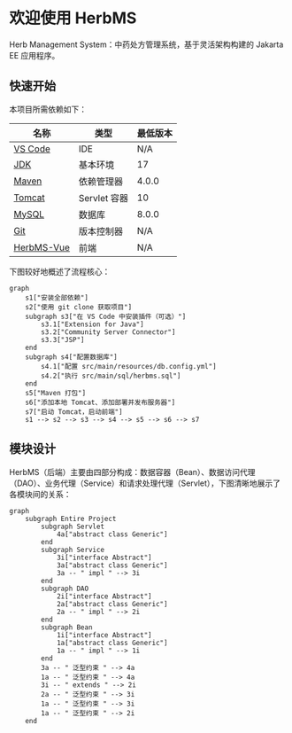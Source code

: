 # 欢迎使用 HerbMS

Herb Management System：中药处方管理系统，基于灵活架构构建的 Jakarta EE 应用程序。

## 快速开始

本项目所需依赖如下：

| 名称                                                            | 类型         | 最低版本  |
|---------------------------------------------------------------|------------|-------|
| [VS Code](https://code.visualstudio.com/#alt-downloads)       | IDE        | N/A   |
| [JDK](https://www.oracle.com/cn/java/technologies/downloads/) | 基本环境       | 17    |
| [Maven](https://maven.apache.org/download.cgi)                | 依赖管理器      | 4.0.0 |
| [Tomcat](https://tomcat.apache.org/download-10.cgi)           | Servlet 容器 | 10    |
| [MySQL](https://dev.mysql.com/downloads/mysql/)               | 数据库        | 8.0.0 |
| [Git](https://git-scm.com/download/)                          | 版本控制器      | N/A   |
| [HerbMS-Vue](https://github.com/penyoofficial/HerbMS-Vue)     | 前端         | N/A   |

下图较好地概述了流程核心：

```mermaid
graph
    s1["安装全部依赖"]
    s2["使用 git clone 获取项目"]
    subgraph s3["在 VS Code 中安装插件（可选）"]
        s3.1["Extension for Java"]
        s3.2["Community Server Connector"]
        s3.3["JSP"]
    end
    subgraph s4["配置数据库"]
        s4.1["配置 src/main/resources/db.config.yml"]
        s4.2["执行 src/main/sql/herbms.sql"]
    end
    s5["Maven 打包"]
    s6["添加本地 Tomcat、添加部署并发布服务器"]
    s7["启动 Tomcat，启动前端"]
    s1 --> s2 --> s3 --> s4 --> s5 --> s6 --> s7
```

## 模块设计

HerbMS（后端）主要由四部分构成：数据容器（Bean）、数据访问代理（DAO）、业务代理（Service）和请求处理代理（Servlet），下图清晰地展示了各模块间的关系：

```mermaid
graph
    subgraph Entire Project
        subgraph Servlet
            4a["abstract class Generic"]
        end
        subgraph Service
            3i["interface Abstract"]
            3a["abstract class Generic"]
            3a -- " impl " --> 3i
        end
        subgraph DAO
            2i["interface Abstract"]
            2a["abstract class Generic"]
            2a -- " impl " --> 2i
        end
        subgraph Bean
            1i["interface Abstract"]
            1a["abstract class Generic"]
            1a -- " impl " --> 1i
        end
        3a -- " 泛型约束 " --> 4a
        1a -- " 泛型约束 " --> 4a
        3i -- " extends " --> 2i
        2a -- " 泛型约束 " --> 3i
        1a -- " 泛型约束 " --> 3i
        1a -- " 泛型约束 " --> 2i
    end
```
